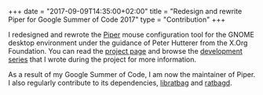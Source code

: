 +++
date = "2017-09-09T14:35:00+02:00"
title = "Redesign and rewrite Piper for Google Summer of Code 2017"
type = "Contribution"
+++

I redesigned and rewrote the [Piper](https://github.com/libratbag/piper) mouse
configuration tool for the GNOME desktop environment under the guidance of Peter
Hutterer from the X.Org Foundation. You can read the [project
page](https://summerofcode.withgoogle.com/projects/?sp-search=Piper\#6602376195604480)
and browse the [development series](/series/google-summer-of-code/) that I wrote during the
project for more information.

As a result of my Google Summer of Code, I am now the maintainer of Piper. I
also regularly contribute to its dependencies,
[libratbag](https://github.com/libratbag/libratbag) and
[ratbagd](https://github.com/libratbag/ratbagd).
